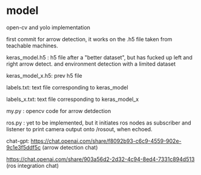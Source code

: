 # model
 open-cv and yolo implementation



first commit for arrow detection, it works on the .h5 file taken from teachable machines.


keras_model.h5 : h5 file after a "better dataset", but has fucked up left and right arrow detect. and environment detection with a limited dataset

keras_model_x.h5: prev h5 file

labels.txt: text file corresponding to keras_model

labels_x.txt: text file corresponding to keras_model_x

my.py : opencv code for arrow detdection

ros.py : yet to be implemented, but it initiates ros nodes as subscriber and listener to print camera output onto /rosout, when echoed.



chat-gpt:
https://chat.openai.com/share/f8092b93-c6c9-4559-902e-9c1e3f5ddf5c (arrow detection chat)


https://chat.openai.com/share/903a56d2-2d32-4c94-8ed4-7331c894d513 (ros integration chat)

